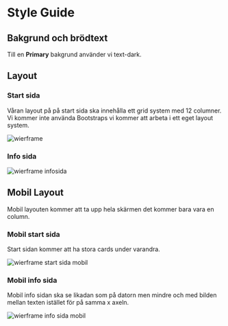 # **Style Guide**

## **Bakgrund och brödtext**

Till en **Primary** bakgrund använder vi text-dark.

## **Layout**

### **Start sida**

Våran layout på på start sida ska innehålla ett grid system med 12 columner. Vi kommer inte använda Bootstraps vi kommer att arbeta i ett 
eget layout system.

![wierframe](Homepage.png)

### **Info sida**

![wierframe infosida](img/img_style_guide/Infopage.png)

## **Mobil Layout**

Mobil layouten kommer att ta upp hela skärmen det kommer bara vara en column. 

### **Mobil start sida**

Start sidan kommer att ha stora cards under varandra. 

![wierframe start sida mobil](img/img_style_guide/1-Homepage.png)

### **Mobil info sida**

Mobil info sidan ska se likadan som på datorn men mindre och med bilden mellan texten istället för på samma x axeln.

![wierframe info sida mobil](img/img_style_guide/2-infopage.png)